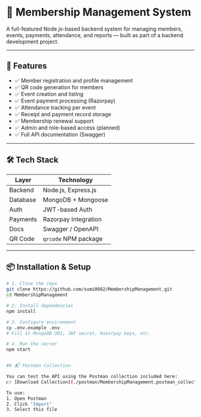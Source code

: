 # 🧩 Membership Management System

A full-featured Node.js-based backend system for managing members, events, payments, attendance, and reports — built as part of a backend development project.

---

## 🚀 Features

- ✅ Member registration and profile management
- ✅ QR code generation for members
- ✅ Event creation and listing
- ✅ Event payment processing (Razorpay)
- ✅ Attendance tracking per event
- ✅ Receipt and payment record storage
- ✅ Membership renewal support
- ✅ Admin and role-based access (planned)
- ✅ Full API documentation (Swagger)

---

## 🛠️ Tech Stack

| Layer        | Technology           |
|--------------|----------------------|
| Backend      | Node.js, Express.js  |
| Database     | MongoDB + Mongoose   |
| Auth         | JWT-based Auth       |
| Payments     | Razorpay Integration |
| Docs         | Swagger / OpenAPI    |
| QR Code      | `qrcode` NPM package |

---

## 📦 Installation & Setup

```bash
# 1. Clone the repo
git clone https://github.com/sumi0602/MembershipManagement.git
cd MembershipManagement

# 2. Install dependencies
npm install

# 3. Configure environment
cp .env.example .env
# Fill in MongoDB URI, JWT secret, Razorpay keys, etc.

# 4. Run the server
npm start


## 📬 Postman Collection

You can test the API using the Postman collection included here:  
👉 [Download Collection](./postman/MembershipManagement.postman_collection.json)

To use:
1. Open Postman
2. Click "Import"
3. Select this file
